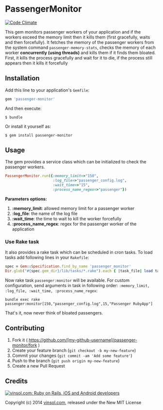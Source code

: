 # PassengerMonitor

[![Code Climate](https://codeclimate.com/github/codeclimate/codeclimate/badges/gpa.svg)](https://codeclimate.com/github/codeclimate/codeclimate)

This gem monitors passenger workers of your application and if the workers exceed the memory limit then it kills them (first gracefully, waits and then forcefully). It fetches the memory of the passenger workers from the system command `passenger-memory-stats`, checks the memory of each worker **concurrently (using threads)** and kills them if it finds them bloated. First, it kills the process gracefully and wait for it to die, if the process still appears then it kills it forcefully

## Installation

Add this line to your application's `Gemfile`:

```ruby
gem 'passenger-monitor'
```

And then execute:

    $ bundle

Or install it yourself as:

    $ gem install passenger-monitor

## Usage

The gem provides a service class which can be initialized to check the passenger workers.

```ruby
PassengerMonitor.run({:memory_limit=>"150",
                      :log_file=>"passenger_config.log",
                      :wait_time=>"15",
                      :process_name_regex=>"passenger"})
```

**Parameters options:**
1. **:memory_limit**: allowed memory limit for a passenger worker
2. **:log_file**: the name of the log file
3. **:wait_time**: the time to wait to kill the worker forcefully
4. **:process_name_regex**: regex for the passenger worker of the application

### Use Rake task
It also provides a rake task which can be scheduled in cron tasks. To load tasks add following lines in your `Rakefile`:

```ruby
spec = Gem::Specification.find_by_name 'passenger_monitor'
Dir.glob("#{spec.gem_dir}/lib/tasks/*.rake").each { |task_file| load task_file }
```
Now rake task `passenger:monitor` will be available. For custom configuration, send arguments in task in following order: `:memory_limit, :log_file, :wait_time, :process_name_regex`:

```system
bundle exec rake passenger:monitor[150,"passenger_config.log",15,"Passenger RubyApp"]
```

That's it, now never think of bloated passengers.

## Contributing

1. Fork it ( https://github.com/[my-github-username]/passenger-monitor/fork )
2. Create your feature branch (`git checkout -b my-new-feature`)
3. Commit your changes (`git commit -am 'Add some feature'`)
4. Push to the branch (`git push origin my-new-feature`)
5. Create a new Pull Request

Credits
-------

[![vinsol.com: Ruby on Rails, iOS and Android developers](http://vinsol.com/vin_logo.png "Ruby on Rails, iOS and Android developers")](http://vinsol.com)

Copyright (c) 2014 [vinsol.com](http://vinsol.com "Ruby on Rails, iOS and Android developers"), released under the New MIT License